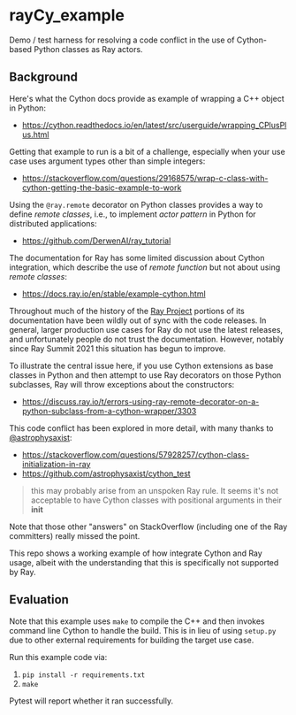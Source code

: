 # rayCy_example

Demo / test harness for resolving a code conflict in the use of
Cython-based Python classes as Ray actors.


## Background

Here's what the Cython docs provide as example of wrapping a C++
object in Python:

  * <https://cython.readthedocs.io/en/latest/src/userguide/wrapping_CPlusPlus.html>

Getting that example to run is a bit of a challenge, especially when
your use case uses argument types other than simple integers:

  * <https://stackoverflow.com/questions/29168575/wrap-c-class-with-cython-getting-the-basic-example-to-work>

Using the `@ray.remote` decorator on Python classes provides a way to
define *remote classes*, i.e., to implement *actor pattern* in Python
for distributed applications:

  * <https://github.com/DerwenAI/ray_tutorial>

The documentation for Ray has some limited discussion about Cython
integration, which describe the use of *remote function* but not about
using *remote classes*:

  * <https://docs.ray.io/en/stable/example-cython.html>

Throughout much of the history of the [Ray Project](https:://ray.io/)
portions of its documentation have been wildly out of sync with the
code releases.  In general, larger production use cases for Ray do not
use the latest releases, and unfortunately people do not trust the
documentation.  However, notably since Ray Summit 2021 this situation
has begun to improve.


To illustrate the central issue here, if you use Cython extensions as
base classes in Python and then attempt to use Ray decorators on those
Python subclasses, Ray will throw exceptions about the constructors:

  * <https://discuss.ray.io/t/errors-using-ray-remote-decorator-on-a-python-subclass-from-a-cython-wrapper/3303>

This code conflict has been explored in more detail, with many thanks
to [@astrophysaxist](https://github.com/astrophysaxist):

  * <https://stackoverflow.com/questions/57928257/cython-class-initialization-in-ray>
  * <https://github.com/astrophysaxist/cython_test>

> this may probably arise from an unspoken Ray rule. It seems it's not acceptable to have Cython classes with positional arguments in their __init__

Note that those other "answers" on StackOverflow (including one of the
Ray committers) really missed the point.


This repo shows a working example of how integrate Cython and Ray
usage, albeit with the understanding that this is specifically not
supported by Ray.


## Evaluation

Note that this example uses `make` to compile the C++ and then invokes
command line Cython to handle the build.
This is in lieu of using `setup.py` due to other external requirements
for building the target use case.

Run this example code via:

  1. `pip install -r requirements.txt`
  2. `make`

Pytest will report whether it ran successfully.
